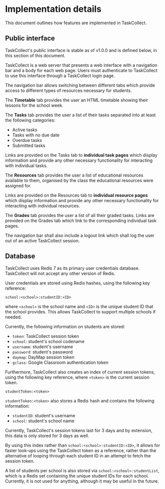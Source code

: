 # Implementation details
This document outlines how features are implemented in TaskCollect. 

## Public interface

TaskCollect's public interface is stable as of v1.0.0 and is defined below, in this section of this document.

TaskCollect is a web server that presents a web interface with a navigation bar and a body for each web page. Users must authenticate to TaskCollect to use this interface through a TaskCollect login page.

The navigation bar allows switching between different tabs which provide access to different types of resources necessary for students.

The **Timetable** tab provides the user an HTML timetable showing their lessons for the school week.

The **Tasks** tab provides the user a list of their tasks separated into at least the following categories:
  * Active tasks
  * Tasks with no due date
  * Overdue tasks
  * Submitted tasks

Links are provided on the Tasks tab to **individual task pages** which display information and provide any other necessary functionality for interacting with individual tasks.

The **Resources** tab provides the user a list of educational resources available to them, organised by the class the educational resources were assigned for.

Links are provided on the Resources tab to **individual resource pages** which display information and provide any other necessary functionality for interacting with individual resources.

The **Grades** tab provides the user a list of all their graded tasks. Links are provided on the Grades tab which link to the corresponding individual task pages.

The navigation bar shall also include a logout link which shall log the user out of an active TaskCollect session.

## Database

TaskCollect uses Redis 7 as its primary user credentials database. TaskCollect will not accept any other version of Redis.

User credentials are stored using Redis hashes, using the following key reference:

```
school:<school>:studentID:<ID>
```

where `<school>` is the school name and `<ID>` is the unique student ID that the school provides. This allows TaskCollect to support multiple schools if needed. 

Currently, the following information on students are stored:
- `token`: TaskCollect session token
- `school`: student's school codename
- `username`: student's username
- `password`: student's password
- `daymap`: DayMap session token
- `gclass`: Google Classroom authentication token

Furthermore, TaskCollect also creates an index of current session tokens, using the following key reference, where `<token>` is the current session token.

```
studentToken:<token>
```

`studentToken:<token>` also stores a Redis hash and contains the following information:
- `studentID`: student's username
- `school`: student's school name

Currently, TaskCollect's session tokens last for 3 days and by extension, this data is only stored for 3 days as well. 

By using this index rather than `school:<school>:studentID:<ID>`, it allows for faster look-ups using the TaskCollect token as a reference, rather than the alternative of looping through each student ID in an attempt to fetch the session token.

A list of students per school is also stored via `school:<school>:studentList`, which is a Redis set containing the unique student IDs for each school. Currently, it is not used for anything, although it may be useful in the future.
